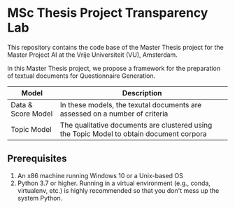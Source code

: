 # MSc Thesis Project Transparency Lab 
This repository contains the code base of the Master Thesis project for the Master Project AI at the Vrije Universiteit (VU), Amsterdam.


In this Master Thesis project, we propose a framework for the preparation of textual documents for Questionnaire Generation. 

| Model  | Description |
| ------------- | ------------- |
| Data & Score Model  | In these models, the texutal documents are assessed on a number of criteria |
| Topic Model  | The qualitative documents are clustered using the Topic Model to obtain document corpora  |

## Prerequisites 
1. An x86 machine running Windows 10 or a Unix-based OS
2. Python 3.7 or higher. Running in a virtual environment (e.g., conda, virtualenv, etc.) is highly recommended so that you don't mess up the system Python.

